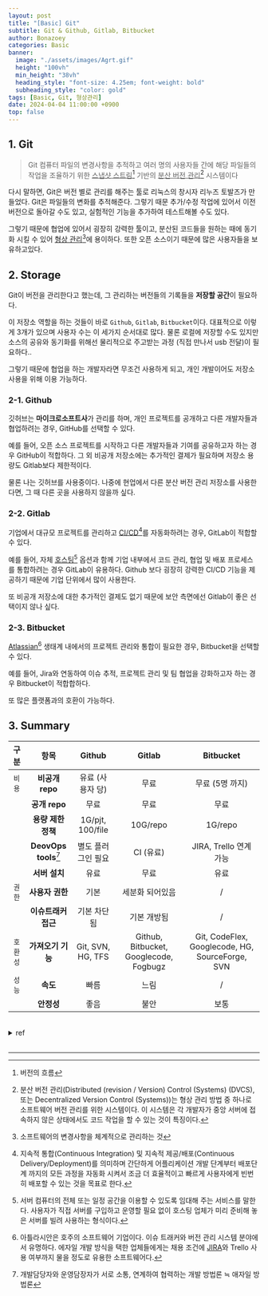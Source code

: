 ```yaml
---
layout: post
title: "[Basic] Git"
subtitle: Git & Github, Gitlab, Bitbucket
author: Bonazoey
categories: Basic
banner:
  image: "./assets/images/Agrt.gif"
  height: "100vh"
  min_height: "38vh"
  heading_style: "font-size: 4.25em; font-weight: bold"
  subheading_style: "color: gold"
tags: [Basic, Git, 형상관리]
date: 2024-04-04 11:00:00 +0900
top: false
---
```


## 1. Git

> Git 컴퓨터 파일의 변경사항을 추적하고 여러 명의 사용자들 간에 해당 파일들의 작업을 조율하기 위한 <u>스냅샷 스트림</u>[^ss] 기반의 <u>분산 버전 관리</u>[^dvc] 시스템이다

다시 말하면, Git은 버전 별로 관리를 해주는 툴로 리눅스의 창시자 리누즈 토발즈가 만들었다. Git은 파일들의 변화를 추적해준다. 그렇기 때문 추가/수정 작업에 있어서 이전 버전으로 돌아갈 수도 있고, 실험적인 기능을 추가하여 테스트해볼 수도 있다.

그렇기 때문에 협업에 있어서 굉장히 강력한 툴이고, 분산된 코드들을 원하는 때에 동기화 시킬 수 있어 <u>형상 관리</u>[^vm]에 용이하다. 또한 오픈 소스이기 때문에 많은 사용자들을 보유하고있다.

## 2. Storage

Git이 버전을 관리한다고 했는데, 그 관리하는 버전들의 기록들을 **저장할 공간**이 필요하다.

이 저장소 역할을 하는 것들이 바로 `Github`, `Gitlab`, `Bitbucket`이다. 대표적으로 이렇게 3개가 있으며 사용자 수는 이 세가지 순서대로 많다. 물론 로컬에 저장할 수도 있지만 소스의 공유와 동기화를 위해선 물리적으로 주고받는 과정 (직접 만나서 usb 전달)이 필요하다..

그렇기 때문에 협업을 하는 개발자라면 무조건 사용하게 되고, 개인 개발이어도 저장소 사용을 위해 이용 가능하다.

### 2-1. Github

깃허브는 **마이크로소프트사**가 관리를 하며, 개인 프로젝트를 공개하고 다른 개발자들과 협업하려는 경우, GitHub를 선택할 수 있다.

예를 들어, 오픈 소스 프로젝트를 시작하고 다른 개발자들과 기여를 공유하고자 하는 경우 GitHub이 적합하다. 그 외 비공개 저장소에는 추가적인 결제가 필요하며 저장소 용량도 Gitlab보다 제한적이다.

물론 나는 깃허브를 사용중이다. 나중에 현업에서 다른 분산 버전 관리 저장소를 사용한다면, 그 때 다른 곳을 사용하지 않을까 싶다.

### 2-2. Gitlab

기업에서 대규모 프로젝트를 관리하고 <u>CI/CD</u>[^CI/CD]를 자동화하려는 경우, GitLab이 적합할 수 있다.

예를 들어, 자체 <u>호스팅</u>[^hosting] 옵션과 함께 기업 내부에서 코드 관리, 협업 및 배포 프로세스를 통합하려는 경우 GitLab이 유용하다. Github 보다 굉장히 강력한 CI/CD 기능을 제공하기 때문에 기업 단위에서 많이 사용한다.

또 비공개 저장소에 대한 추가적인 결제도 없기 때문에 보안 측면에선 Gitlab이 좋은 선택이지 않나 싶다.

### 2-3. Bitbucket

<u>Atlassian</u>[^atl] 생태계 내에서의 프로젝트 관리와 통합이 필요한 경우, Bitbucket을 선택할 수 있다.

예를 들어, Jira와 연동하여 이슈 추적, 프로젝트 관리 및 팀 협업을 강화하고자 하는 경우 Bitbucket이 적합합하다.

또 많은 플랫폼과의 호환이 가능하다.

## 3. Summary

| 구분 | 항목 | Github | Gitlab | Bitbucket |
| :---: | :---: | :---: | :---: | :---: |
| `비용` | **비공개 repo** | 유료 (사용자 당) | 무료 | 무료 (5명 까지) |
|| **공개 repo** | 무료 | 무료 | 무료 |
|| **용량 제한 정책** | 1G/pjt, 100/file | 10G/repo | 1G/repo |
|| **DeovOps tools**[^devops] | 별도 플러그인 필요 | CI (유료) | JIRA, Trello 연계 가능 |
|| **서버 설치** | 유료 | 무료 | 유료 |
| `권한` | **사용자 권한** | 기본 | 세분화 되어있음 | / |
|| **이슈트래커 접근** | 기본 차단됨 | 기본 개방됨 | / |
| `호환성` | **가져오기 기능** | Git, SVN, HG, TFS | Github, Bitbucket, Googlecode, Fogbugz | Git, CodeFlex, Googlecode, HG, SourceForge, SVN |
| `성능` | **속도** | 빠름 | 느림 | / |
|| **안정성** | 좋음 | 불안 | 보통 |

<br>

<details>
  
  <summary>ref</summary>
    <p>https://lazyjihong.wordpress.com/2015/02/03/git%EC%9C%BC%EB%A1%9C-%EC%86%8C%ED%94%84%ED%8A%B8%EC%9B%A8%EC%96%B4-%EA%B4%80%EB%A6%AC%ED%95%98%EA%B8%B0gitlab-bitbucket-github/</p><br>
    <p>https://velog.io/@dm911/GitHub-vs-Gitlab-vs-Bitbucket</p><br>
    <p>https://m.blog.naver.com/bestrok/222332550370</p><br>
    <p>https://m.blog.naver.com/acornedu/221519913222</p><br>
    <p>그 외 각종 위키</p>

</details>

<br>

___

[^ss]: 버전의 흐름

[^dvc]: 분산 버전 관리(Distributed (revision / Version) Control (Systems) (DVCS), 또는 Decentralized Version Control (Systems))는 형상 관리 방법 중 하나로 소프트웨어 버전 관리를 위한 시스템이다. 이 시스템은 각 개발자가 중앙 서버에 접속하지 않은 상태에서도 코드 작업을 할 수 있는 것이 특징이다.

[^vm]: 소프트웨어의 변경사항을 체계적으로 관리하는 것

[^CI/CD]: 지속적 통합(Continuous Integration) 및 지속적 제공/배포(Continuous Delivery/Deployment)를 의미하며 간단하게 어플리케이션 개발 단계부터 배포단계 까지의 모든 과정을 자동화 시켜서 조금 더 효율적이고 빠르게 사용자에게 빈번히 배포할 수 있는 것을 목표로 한다.

[^hosting]: 서버 컴퓨터의 전체 또는 일정 공간을 이용할 수 있도록 임대해 주는 서비스를 말한다. 사용자가 직접 서버를 구입하고 운영할 필요 없이 호스팅 업체가 미리 준비해 놓은 서버를 빌려 사용하는 형식이다.

[^atl]: 아틀라시안은 호주의 소프트웨어 기업이다. 이슈 트래커와 버전 관리 시스템 분야에서 유명하다. 에자일 개발 방식을 택한 업체들에게는 채용 조건에 <u>JIRA</u>[^jira]와 Trello 사용 여부까지 물을 정도로 유용한 소프트웨어다.

[^jira]: 노션과 비슷한 협업 플랫폼

[^devops]: 개발담당자와 운영담장자가 서로 소통, 연계하여 협력하는 개발 방법론 ≒ 애자일 방법론

